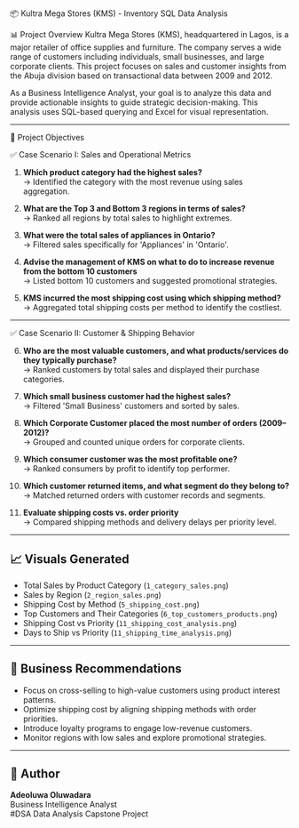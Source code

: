 
 📦 Kultra Mega Stores (KMS) - Inventory SQL Data Analysis

 📊 Project Overview
Kultra Mega Stores (KMS), headquartered in Lagos, is a major retailer of office supplies and furniture. The company serves a wide range of customers including individuals, small businesses, and large corporate clients. This project focuses on sales and customer insights from the Abuja division based on transactional data between 2009 and 2012.

As a Business Intelligence Analyst, your goal is to analyze this data and provide actionable insights to guide strategic decision-making. This analysis uses SQL-based querying and Excel for visual representation.

---

 🎯 Project Objectives

 ✅ Case Scenario I: Sales and Operational Metrics

1. **Which product category had the highest sales?**  
   → Identified the category with the most revenue using sales aggregation.

2. **What are the Top 3 and Bottom 3 regions in terms of sales?**  
   → Ranked all regions by total sales to highlight extremes.

3. **What were the total sales of appliances in Ontario?**  
   → Filtered sales specifically for 'Appliances' in 'Ontario'.

4. **Advise the management of KMS on what to do to increase revenue from the bottom 10 customers**  
   → Listed bottom 10 customers and suggested promotional strategies.

5. **KMS incurred the most shipping cost using which shipping method?**  
   → Aggregated total shipping costs per method to identify the costliest.

---

 ✅ Case Scenario II: Customer & Shipping Behavior

6. **Who are the most valuable customers, and what products/services do they typically purchase?**  
   → Ranked customers by total sales and displayed their purchase categories.

7. **Which small business customer had the highest sales?**  
   → Filtered 'Small Business' customers and sorted by sales.

8. **Which Corporate Customer placed the most number of orders (2009–2012)?**  
   → Grouped and counted unique orders for corporate clients.

9. **Which consumer customer was the most profitable one?**  
   → Ranked consumers by profit to identify top performer.

10. **Which customer returned items, and what segment do they belong to?**  
   → Matched returned orders with customer records and segments.

11. **Evaluate shipping costs vs. order priority**  
   → Compared shipping methods and delivery delays per priority level.

---

## 📈 Visuals Generated

- Total Sales by Product Category (`1_category_sales.png`)
- Sales by Region (`2_region_sales.png`)
- Shipping Cost by Method (`5_shipping_cost.png`)
- Top Customers and Their Categories (`6_top_customers_products.png`)
- Shipping Cost vs Priority (`11_shipping_cost_analysis.png`)
- Days to Ship vs Priority (`11_shipping_time_analysis.png`)

---

## 📌 Business Recommendations

- Focus on cross-selling to high-value customers using product interest patterns.
- Optimize shipping cost by aligning shipping methods with order priorities.
- Introduce loyalty programs to engage low-revenue customers.
- Monitor regions with low sales and explore promotional strategies.


---

## 👤 Author

**Adeoluwa Oluwadara**  
Business Intelligence Analyst  
#DSA Data Analysis Capstone Project


